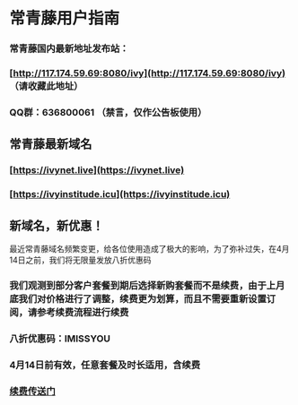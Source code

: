 # 常青藤用户指南

### 常青藤国内最新地址发布站：

### [http://117.174.59.69:8080/ivy](http://117.174.59.69:8080/ivy)   （请收藏此地址）

### QQ群：636800061  （禁言，仅作公告板使用）

## 常青藤最新域名

### [https://ivynet.live](https://ivynet.live)

### [https://ivyinstitude.icu](https://ivyinstitude.icu)

## 新域名，新优惠！

最近常青藤域名频繁变更，给各位使用造成了极大的影响，为了弥补过失，在4月14日之前，我们将无限量发放八折优惠码

### 我们观测到部分客户套餐到期后选择新购套餐而不是续费，由于上月底我们对价格进行了调整，续费更为划算，而且不需要重新设置订阅，请参考续费流程进行续费

### 八折优惠码：IMISSYOU    

### 4月14日前有效，任意套餐及时长适用，含续费

### [续费传送门](https://ivyinstitude.icu/index.php?m=renewal)



